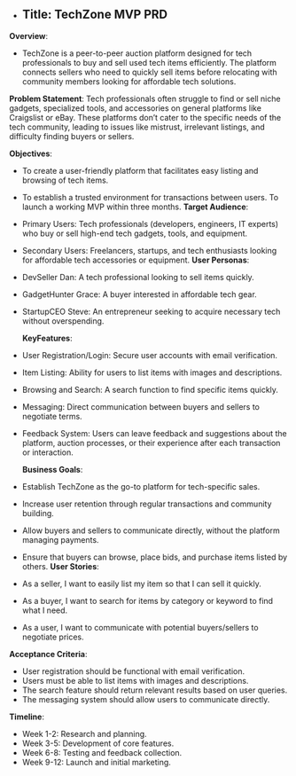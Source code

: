 - ## Title: TechZone MVP PRD
**Overview**:
- TechZone is a peer-to-peer auction platform designed for tech professionals to buy and sell used tech items efficiently. The platform connects sellers who need to quickly sell items before relocating with community members looking for affordable tech solutions.

 **Problem Statement**:
Tech professionals often struggle to find or sell niche gadgets, specialized tools, and accessories on general platforms like Craigslist or eBay. These platforms don’t cater to the specific needs of the tech community, leading to issues like mistrust, irrelevant listings, and difficulty finding buyers or sellers.
  
 **Objectives**:
- To create a user-friendly platform that facilitates easy listing and browsing of tech items.
- To establish a trusted environment for transactions between users.
To launch a working MVP within three months.
 **Target Audience**:
- Primary Users: Tech professionals (developers, engineers, IT experts) who buy or sell high-end tech gadgets, tools, and equipment.
- Secondary Users: Freelancers, startups, and tech enthusiasts looking for affordable tech accessories or equipment.
  **User Personas**:
- DevSeller Dan: A tech professional looking to sell items quickly.
- GadgetHunter Grace: A buyer interested in affordable tech gear.
- StartupCEO Steve: An entrepreneur seeking to acquire necessary tech without overspending.

   **KeyFeatures**:
- User Registration/Login: Secure user accounts with email verification.
- Item Listing: Ability for users to list items with images and descriptions.
- Browsing and Search: A search function to find specific items quickly.
- Messaging: Direct communication between buyers and sellers to negotiate terms.
- Feedback System: Users can leave feedback and suggestions about the platform, auction processes, or their experience after each transaction or interaction.
  
  **Business Goals**: 
- Establish TechZone as the go-to platform for tech-specific sales.
- Increase user retention through regular transactions and community building.
- Allow buyers and sellers to communicate directly, without the platform managing payments.
- Ensure that buyers can browse, place bids, and purchase items listed by others.
 **User Stories**:
- As a seller, I want to easily list my item so that I can sell it quickly.
- As a buyer, I want to search for items by category or keyword to find what I need.
- As a user, I want to communicate with potential buyers/sellers to negotiate prices.

 **Acceptance Criteria**:
- User registration should be functional with email verification.
- Users must be able to list items with images and descriptions.
- The search feature should return relevant results based on user queries.
- The messaging system should allow users to communicate directly.

 **Timeline**:
- Week 1-2: Research and planning.
- Week 3-5: Development of core features.
- Week 6-8: Testing and feedback collection.
- Week 9-12: Launch and initial marketing.

